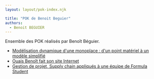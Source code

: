 ```yaml
---
layout: layout/pok-index.njk

title: "POK de Benoit Beguier"
authors:
  - Benoit BEGUIER
---
```


Ensemble des POK réalisés par Benoît Béguier.

* [Modélisation dynamique d'une monoplace : d'un point matériel à un modèle simplifié](./temps-1)
* [Ouais Benoît fait son site Internet](./temps-2)
* [Gestion de projet, Supply chain appliqués à une équipe de Formula Student](./temps-3)
